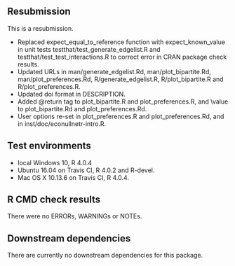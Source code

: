 ## Resubmission
This is a resubmission. 
* Replaced expect_equal_to_reference function with expect_known_value in unit tests testthat/test_generate_edgelist.R and testthat/test_test_interactions.R to correct error in CRAN package check results.
* Updated URLs in man/generate_edgelist.Rd, man/plot_bipartite.Rd, man/plot_preferences.Rd, R/generate_edgelist.R, R/plot_bipartite.R and R/plot_preferences.R.
* Updated doi format in DESCRIPTION.
* Added @return tag to plot_bipartite.R and plot_preferences.R, and \value to plot_bipartite.Rd and plot_preferences.Rd.
* User options re-set in plot_preferences.R and plot_preferences.Rd, and in inst/doc/econullnetr-intro.R.

## Test environments
* local Windows 10, R 4.0.4
* Ubuntu 16.04 on Travis CI, R 4.0.2 and R-devel.
* Mac OS X 10.13.6 on Travis CI, R 4.0.4.

## R CMD check results
There were no ERRORs, WARNINGs or NOTEs.

## Downstream dependencies
There are currently no downstream dependencies for this package.
